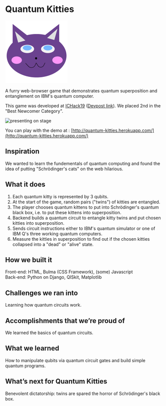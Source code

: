 # Quantum Kitties
![alt-text](https://github.com/topher-lo/quantum-kitties/blob/master/quantumcats/static/img/k1.png)

A furry web-browser game that demonstrates quantum superposition and entanglement on IBM's quantum computer. 

This game was developed at [ICHack19](https://ichack.org/) ([Devpost link](https://devpost.com/software/quantum-kitties-iy3r2e)). We placed 2nd in the "Best Newcomer Category".

![presenting on stage](https://live.staticflickr.com/4908/46974143822_3b40449513_w_d.jpg)

You can play with the demo at : [http://quantum-kitties.herokuapp.com/](http://quantum-kitties.herokuapp.com/)

## Inspiration
We wanted to learn the fundementals of quantum computing and found the idea of putting "Schrödinger's cats" on the web hilarious.

## What it does
1) Each quantum kitty is represented by 3 qubits. 
2) At the start of the game, random pairs ("twins") of kitties are entangled.
3) The player chooses quantum kittens to put into Schrödinger's quantum black box, i.e. to put these kittens into superposition.
4) Backend builds a quantum circuit to entangle kitty twins and put chosen kitties into superposition.
5) Sends circuit instructions either to IBM's quantum simulator or one of IBM Q's three working quantum computers.
6) Measure the kitties in superposition to find out if the chosen kitties collapsed into a "dead" or "alive" state.

## How we built it
Front-end: HTML, Bulma (CSS Framework), (some) Javascript  
Back-end: Python on Django, QISkit, Matplotlib

## Challenges we ran into
Learning how quantum circuits work.

## Accomplishments that we’re proud of
We learned the basics of quantum circuits.

## What we learned
How to manipulate qubits via quantum circuit gates and build simple quantum programs. 

## What’s next for Quantum Kitties
Benevolent dictatorship: twins are spared the horror of Schrödinger's black box.
